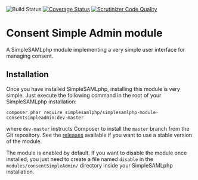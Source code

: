 ![Build Status](https://github.com/simplesamlphp/simplesamlphp-module-consentsimpleadmin/workflows/CI/badge.svg?branch=master)
[![Coverage Status](https://codecov.io/gh/simplesamlphp/simplesamlphp-module-consentsimpleadmin/branch/master/graph/badge.svg)](https://codecov.io/gh/simplesamlphp/simplesamlphp-module-consentsimpleadmin)
[![Scrutinizer Code Quality](https://scrutinizer-ci.com/g/simplesamlphp/simplesamlphp-module-consentsimpleadmin/badges/quality-score.png?b=master)](https://scrutinizer-ci.com/g/simplesamlphp/simplesamlphp-module-consentsimpleadmin/?branch=master)

Consent Simple Admin module
===========================

A SimpleSAMLphp module implementing a very simple user interface for managing consent.

Installation
------------

Once you have installed SimpleSAMLphp, installing this module is very simple. Just execute the following
command in the root of your SimpleSAMLphp installation:

```
composer.phar require simplesamlphp/simplesamlphp-module-consentsimpleadmin:dev-master
```

where `dev-master` instructs Composer to install the `master` branch from the Git repository. See the
[releases](https://github.com/simplesamlphp/simplesamlphp-module-consentsimpleadmin/releases) available if you
want to use a stable version of the module.

The module is enabled by default. If you want to disable the module once installed, you just need to create a file named
`disable` in the `modules/consentSimpleAdmin/` directory inside your SimpleSAMLphp installation.
